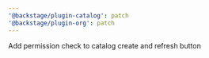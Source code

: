 ```yaml
---
'@backstage/plugin-catalog': patch
'@backstage/plugin-org': patch
---
```


Add permission check to catalog create and refresh button
